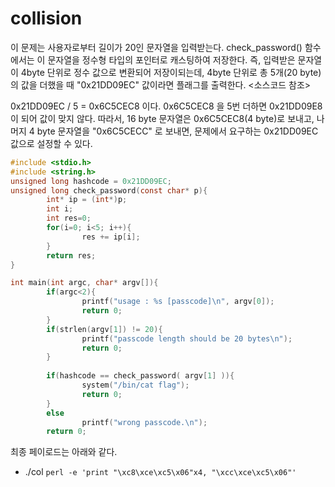 # collision
이 문제는 사용자로부터 길이가 20인 문자열을 입력받는다. check_password() 함수에서는 이 문자열을 정수형 타입의 포인터로 캐스팅하여 저장한다. 즉, 입력받은 문자열이 4byte 단위로 정수 값으로 변환되어 저장이되는데, 4byte 단위로 총 5개(20 byte)의 값을 더했을 때 "0x21DD09EC" 값이라면 플래그를 출력한다. <소스코드 참조>

0x21DD09EC / 5 = 0x6C5CEC8 이다. 0x6C5CEC8 을 5번 더하면 0x21DD09E8 이 되어 값이 맞지 않다. 
따라서, 16 byte 문자열은 0x6C5CEC8(4 byte)로 보내고, 나머지 4 byte 문자열을 "0x6C5CECC" 로 보내면, 문제에서 요구하는 0x21DD09EC 값으로 설정할 수 있다.

```c
#include <stdio.h>
#include <string.h>
unsigned long hashcode = 0x21DD09EC;
unsigned long check_password(const char* p){
        int* ip = (int*)p;
        int i;
        int res=0;
        for(i=0; i<5; i++){
                res += ip[i];
        }
        return res;
}

int main(int argc, char* argv[]){
        if(argc<2){
                printf("usage : %s [passcode]\n", argv[0]);
                return 0;
        }
        if(strlen(argv[1]) != 20){
                printf("passcode length should be 20 bytes\n");
                return 0;
        }
		
        if(hashcode == check_password( argv[1] )){
                system("/bin/cat flag");
                return 0;
        }
		else
                printf("wrong passcode.\n");
        return 0;

```

최종 페이로드는 아래와 같다.

* ./col `perl -e 'print "\xc8\xce\xc5\x06"x4, "\xcc\xce\xc5\x06"'`